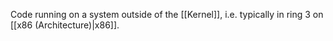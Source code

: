 Code running on a system outside of the [[Kernel]], i.e. typically in ring 3 on [[x86 (Architecture)|x86]].